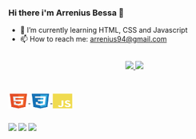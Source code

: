 ### Hi there i'm Arrenius Bessa 👋

- 🌱 I’m currently learning HTML, CSS and Javascript
- 📫 How to reach me: arrenius94@gmail.com

##
<div align="center">
  <a href="https://github.com/arrenius94">
  <img height="180em" src="https://github-readme-stats.vercel.app/api?username=arrenius94&show_icons=true&theme=dracula&include_all_commits=true&count_private=true"/>
  <img height="180em" src="https://github-readme-stats.vercel.app/api/top-langs/?username=arrenius94&layout=compact&langs_count=7&theme=dracula"/>
</div>
  
  ##
  <div style="display: inline_block"><br>
  <img align="center" alt="Arre-HTML" height="30" width="40" src="https://raw.githubusercontent.com/devicons/devicon/master/icons/html5/html5-original.svg">
  <img align="center" alt="Arre-CSS" height="30" width="40" src="https://raw.githubusercontent.com/devicons/devicon/master/icons/css3/css3-original.svg">
  <img align="center" alt="Arre-Js" height="30" width="40" src="https://raw.githubusercontent.com/devicons/devicon/master/icons/javascript/javascript-plain.svg">  
</div>
  
  ##
  <div> 
  <a href="https://instagram.com/arreniusbessa" target="_blank"><img src="https://img.shields.io/badge/-Instagram-%23E4405F?style=for-the-badge&logo=instagram&logoColor=white" target="_blank"instagram.com/arreniusbessa></a>
  <a href="https://www.linkedin.com/in/-45875016a" target="_blank"www.linkedin.com><img src="https://img.shields.io/badge/-LinkedIn-%230077B5?style=for-the-badge&logo=linkedin&logoColor=white" target="_blank"www.linkedin.com></a>  
 	<a href="https://www.twitch.tv/neyzu1" target="_blank"www.twitch.tv/neyzu1><img src="https://img.shields.io/badge/Twitch-9146FF?style=for-the-badge&logo=twitch&logoColor=white" target="_blank"www.twitch.tv/neyzu1></a>
</div>

